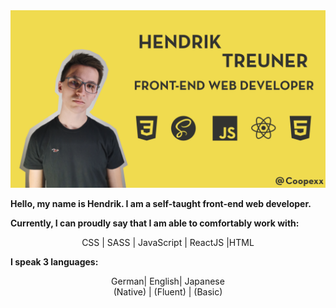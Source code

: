 <img src="https://github.com/Coopexx/Coopexx/blob/main/banner.png">

**Hello, my name is Hendrik. I am a self-taught front-end web developer.**

**Currently, I can proudly say that I am able to comfortably work with:**

<div align="center">
CSS | SASS | JavaScript | ReactJS |HTML
</div>

**I speak 3 languages:**

<div align="center">
German| English| Japanese
</div>
<div align="center">
(Native) | (Fluent) | (Basic)
</div>

